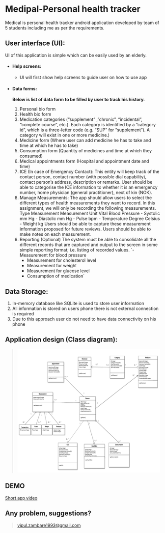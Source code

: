 # Medipal-Personal health tracker

Medical is personal health tracker android application developed by team of 5 students including me as per the requirements.

## User interface (UI):

UI of this application is simple which can be easily used by an elderly.

- #### **Help screens:**

  - UI will first show help screens to guide user on how to use app

- #### **Data forms:**

  **Below is list of data form to be filled by user to track his history.**

  1. Personal bio form
  2. Health bio form
  3. Medication categories (“supplement” ,”chronic”, “incidental”, “complete course”, etc.).
     Each category is identified by a “category id”, which is a three-letter code
     (e.g. “SUP” for “supplement”). A category will exist in one or more medicine.)
  4. Medicine form (Where user can add medicine he has to take and time at which he has to take)
  5. Consumption form (Quantity of medicines and time at which they consumed)
  6. Medical appointments form (Hospital and appointment date and time)
  7. ICE (In case of Emergency Contact):
     This entity will keep track of the contact person, contact number (with possible dial
     capability), contact person’s address, description or remarks. User should be able to
     categorise the ICE information to whether it is an emergency number, home physician
     (general practitioner), next of kin (NOK).
  8. Manage Measurements:
     The app should allow users to select the different types of health measurements they want
     to record. In this assignment, we will only be recording the following measurements.
     Type Measurement Measurement Unit
     Vital Blood Pressure - Systolic mm Hg - Diastolic mm Hg - Pulse bpm - Temperature Degree Celsius - Weight kg
     Users should be able to capture these measurement information proposed for future
     reviews. Users should be able to make notes on each measurement.
  9. Reporting (Optional)
     The system must be able to consolidate all the different records that are captured and output
     to the screen in some simple reporting format; i.e. listing of recorded values.
     `- Measurement for blood pressure
     - Measurement for cholesterol level
     - Measurement for weight
     - Measurement for glucose level
     - Consumption of medication`

## Data Storage:

1. In-memory database like SQLite is used to store user information
2. All information is stored on users phone there is not external connection is required
3. Due to this approach user do not need to have data connectivity on his phone

## Application design (Class diagram):

> ![](medipal-class-diagram.png)

## DEMO

[Short app video](http://bit.ly/2EhoLAt)

## Any problem, suggestions?

> vipul.zambare1993@gmail.com
